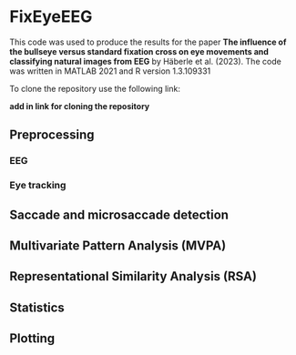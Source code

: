# FixEyeEEG

This code was used to produce the results for the paper **The influence of the bullseye versus standard fixation cross on eye movements and classifying natural images from EEG** by Häberle et al. (2023). The code was written in MATLAB 2021 and R version 1.3.109331

To clone the repository use the following link: 

**add in link for cloning the repository** 


## Preprocessing

### EEG

### Eye tracking

## Saccade and microsaccade detection 

## Multivariate Pattern Analysis (MVPA)

## Representational Similarity Analysis (RSA)

## Statistics 

## Plotting
